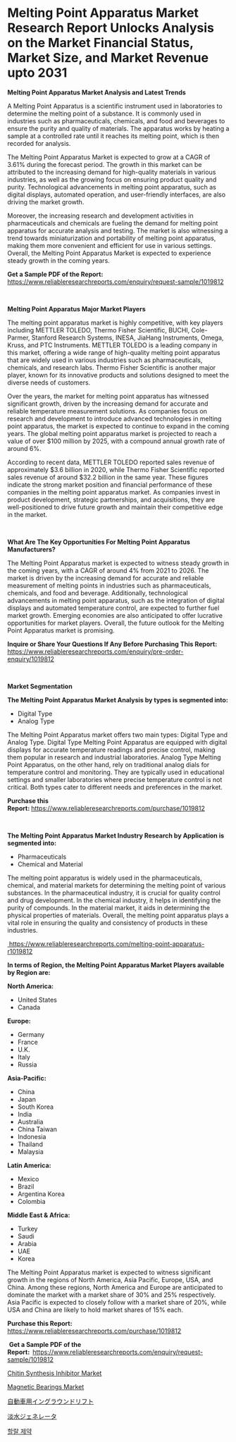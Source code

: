 <p><h1>Melting Point Apparatus Market Research Report Unlocks Analysis on the Market Financial Status, Market Size, and Market Revenue upto 2031</h1></p><p><strong>Melting Point Apparatus Market Analysis and Latest Trends</strong></p>
<p><p>A Melting Point Apparatus is a scientific instrument used in laboratories to determine the melting point of a substance. It is commonly used in industries such as pharmaceuticals, chemicals, and food and beverages to ensure the purity and quality of materials. The apparatus works by heating a sample at a controlled rate until it reaches its melting point, which is then recorded for analysis.</p><p>The Melting Point Apparatus Market is expected to grow at a CAGR of 3.61% during the forecast period. The growth in this market can be attributed to the increasing demand for high-quality materials in various industries, as well as the growing focus on ensuring product quality and purity. Technological advancements in melting point apparatus, such as digital displays, automated operation, and user-friendly interfaces, are also driving the market growth.</p><p>Moreover, the increasing research and development activities in pharmaceuticals and chemicals are fueling the demand for melting point apparatus for accurate analysis and testing. The market is also witnessing a trend towards miniaturization and portability of melting point apparatus, making them more convenient and efficient for use in various settings. Overall, the Melting Point Apparatus Market is expected to experience steady growth in the coming years.</p></p>
<p><strong>Get a Sample PDF of the Report:&nbsp;</strong> <a href="https://www.reliableresearchreports.com/enquiry/request-sample/1019812">https://www.reliableresearchreports.com/enquiry/request-sample/1019812</a></p>
<p>&nbsp;</p>
<p><strong>Melting Point Apparatus Major Market Players</strong></p>
<p><p>The melting point apparatus market is highly competitive, with key players including METTLER TOLEDO, Thermo Fisher Scientific, BUCHI, Cole-Parmer, Stanford Research Systems, INESA, JiaHang Instruments, Omega, Kruss, and PTC Instruments. METTLER TOLEDO is a leading company in this market, offering a wide range of high-quality melting point apparatus that are widely used in various industries such as pharmaceuticals, chemicals, and research labs. Thermo Fisher Scientific is another major player, known for its innovative products and solutions designed to meet the diverse needs of customers.</p><p>Over the years, the market for melting point apparatus has witnessed significant growth, driven by the increasing demand for accurate and reliable temperature measurement solutions. As companies focus on research and development to introduce advanced technologies in melting point apparatus, the market is expected to continue to expand in the coming years. The global melting point apparatus market is projected to reach a value of over $100 million by 2025, with a compound annual growth rate of around 6%.</p><p>According to recent data, METTLER TOLEDO reported sales revenue of approximately $3.6 billion in 2020, while Thermo Fisher Scientific reported sales revenue of around $32.2 billion in the same year. These figures indicate the strong market position and financial performance of these companies in the melting point apparatus market. As companies invest in product development, strategic partnerships, and acquisitions, they are well-positioned to drive future growth and maintain their competitive edge in the market.</p></p>
<p>&nbsp;</p>
<p><strong>What Are The Key Opportunities For Melting Point Apparatus Manufacturers?</strong></p>
<p><p>The Melting Point Apparatus market is expected to witness steady growth in the coming years, with a CAGR of around 4% from 2021 to 2026. The market is driven by the increasing demand for accurate and reliable measurement of melting points in industries such as pharmaceuticals, chemicals, and food and beverage. Additionally, technological advancements in melting point apparatus, such as the integration of digital displays and automated temperature control, are expected to further fuel market growth. Emerging economies are also anticipated to offer lucrative opportunities for market players. Overall, the future outlook for the Melting Point Apparatus market is promising.</p></p>
<p><strong>Inquire or Share Your Questions If Any Before Purchasing This Report:</strong> <a href="https://www.reliableresearchreports.com/enquiry/pre-order-enquiry/1019812">https://www.reliableresearchreports.com/enquiry/pre-order-enquiry/1019812</a></p>
<p>&nbsp;</p>
<p><strong>Market Segmentation</strong></p>
<p><strong>The Melting Point Apparatus Market Analysis by types is segmented into:</strong></p>
<p><ul><li>Digital Type</li><li>Analog Type</li></ul></p>
<p><p>The Melting Point Apparatus market offers two main types: Digital Type and Analog Type. Digital Type Melting Point Apparatus are equipped with digital displays for accurate temperature readings and precise control, making them popular in research and industrial laboratories. Analog Type Melting Point Apparatus, on the other hand, rely on traditional analog dials for temperature control and monitoring. They are typically used in educational settings and smaller laboratories where precise temperature control is not critical. Both types cater to different needs and preferences in the market.</p></p>
<p><strong>Purchase this Report:&nbsp;</strong><a href="https://www.reliableresearchreports.com/purchase/1019812">https://www.reliableresearchreports.com/purchase/1019812</a></p>
<p>&nbsp;</p>
<p><strong>The Melting Point Apparatus Market Industry Research by Application is segmented into:</strong></p>
<p><ul><li>Pharmaceuticals</li><li>Chemical and Material</li></ul></p>
<p><p>The melting point apparatus is widely used in the pharmaceuticals, chemical, and material markets for determining the melting point of various substances. In the pharmaceutical industry, it is crucial for quality control and drug development. In the chemical industry, it helps in identifying the purity of compounds. In the material market, it aids in determining the physical properties of materials. Overall, the melting point apparatus plays a vital role in ensuring the quality and consistency of products in these industries.</p></p>
<p><a href="https://www.reliableresearchreports.com/melting-point-apparatus-r1019812">&nbsp;https://www.reliableresearchreports.com/melting-point-apparatus-r1019812</a></p>
<p><strong>In terms of Region, the Melting Point Apparatus Market Players available by Region are:</strong></p>
<p>
    <p> <strong> North America: </strong>
        <ul>
            <li>United States</li>
            <li>Canada</li>
        </ul>
        </p> 
    <p> <strong> Europe: </strong>
        <ul>
            <li>Germany</li>
            <li>France</li>
            <li>U.K.</li>
            <li>Italy</li>
            <li>Russia</li>
        </ul>
        </p> 
    <p> <strong> Asia-Pacific: </strong>
        <ul>
            <li>China</li>
            <li>Japan</li>
            <li>South Korea</li>
            <li>India</li>
            <li>Australia</li>
            <li>China Taiwan</li>
            <li>Indonesia</li>
            <li>Thailand</li>
            <li>Malaysia</li>
        </ul>
        </p> 
    <p> <strong> Latin America: </strong>
        <ul>
            <li>Mexico</li>
            <li>Brazil</li>
            <li>Argentina Korea</li>
            <li>Colombia</li>
        </ul>
        </p> 
    <p> <strong> Middle East & Africa: </strong>
        <ul>
            <li>Turkey</li>
            <li>Saudi</li>
            <li>Arabia</li>
            <li>UAE</li>
            <li>Korea</li>
        </ul>
    </p>
    </p>
<p><p>The Melting Point Apparatus market is expected to witness significant growth in the regions of North America, Asia Pacific, Europe, USA, and China. Among these regions, North America and Europe are anticipated to dominate the market with a market share of 30% and 25% respectively. Asia Pacific is expected to closely follow with a market share of 20%, while USA and China are likely to hold market shares of 15% each.</p></p>
<p><strong>Purchase this Report: </strong><a href="https://www.reliableresearchreports.com/purchase/1019812">https://www.reliableresearchreports.com/purchase/1019812</a></p>
<p>&nbsp;<strong>Get a Sample PDF of the Report:&nbsp;&nbsp;</strong><a href="https://www.reliableresearchreports.com/enquiry/request-sample/1019812">https://www.reliableresearchreports.com/enquiry/request-sample/1019812</a></p>
<p><strong></strong></p>
<p><p><a href="https://www.linkedin.com/pulse/chitin-synthesis-inhibitor-market-goal-estimating-size-future-qen0f?trackingId=NeeTP2ZGQ3PqCzdsNnP%2Bmw%3D%3D">Chitin Synthesis Inhibitor Market</a></p><p><a href="https://github.com/lubmix/Market-Research-Report-List-2/blob/main/magnetic-bearings-market.md">Magnetic Bearings Market</a></p><p><a href="https://github.com/wkuactfdzwizk06/Market-Research-Report-List-1/blob/main/213810520963.md">自動車用イングラウンドリフト</a></p><p><a href="https://medium.com/@melliestracke2023/%E6%B7%A1%E6%B0%B4%E7%99%BA%E7%94%9F%E5%99%A8%E5%B8%82%E5%A0%B4%E3%81%AE%E8%A6%8B%E9%80%9A%E3%81%97-%E5%B8%82%E5%A0%B4%E5%8B%95%E5%90%91-%E6%88%90%E9%95%B7-2024%E5%B9%B4%E3%81%8B%E3%82%892031%E5%B9%B4%E3%81%BE%E3%81%A7%E3%81%AE%E4%BA%88%E6%B8%AC-5a5657e35f6e">淡水ジェネレータ</a></p><p><a href="https://github.com/vsckjg50460/Market-Research-Report-List-1/blob/main/964531119486.md">할랄 제약</a></p></p>